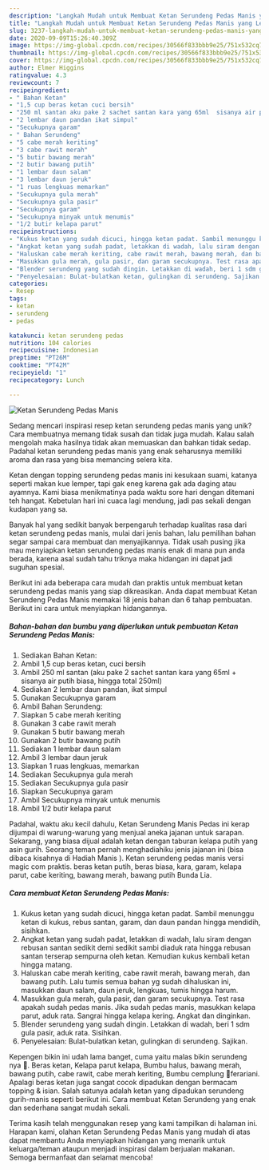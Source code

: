 ```yaml
---
description: "Langkah Mudah untuk Membuat Ketan Serundeng Pedas Manis yang Lezat"
title: "Langkah Mudah untuk Membuat Ketan Serundeng Pedas Manis yang Lezat"
slug: 3237-langkah-mudah-untuk-membuat-ketan-serundeng-pedas-manis-yang-lezat
date: 2020-09-09T15:26:40.309Z
image: https://img-global.cpcdn.com/recipes/30566f833bbb9e25/751x532cq70/ketan-serundeng-pedas-manis-foto-resep-utama.jpg
thumbnail: https://img-global.cpcdn.com/recipes/30566f833bbb9e25/751x532cq70/ketan-serundeng-pedas-manis-foto-resep-utama.jpg
cover: https://img-global.cpcdn.com/recipes/30566f833bbb9e25/751x532cq70/ketan-serundeng-pedas-manis-foto-resep-utama.jpg
author: Elmer Higgins
ratingvalue: 4.3
reviewcount: 7
recipeingredient:
- " Bahan Ketan"
- "1,5 cup beras ketan cuci bersih"
- "250 ml santan aku pake 2 sachet santan kara yang 65ml  sisanya air putih biasa hingga total 250ml"
- "2 lembar daun pandan ikat simpul"
- "Secukupnya garam"
- " Bahan Serundeng"
- "5 cabe merah keriting"
- "3 cabe rawit merah"
- "5 butir bawang merah"
- "2 butir bawang putih"
- "1 lembar daun salam"
- "3 lembar daun jeruk"
- "1 ruas lengkuas memarkan"
- "Secukupnya gula merah"
- "Secukupnya gula pasir"
- "Secukupnya garam"
- "Secukupnya minyak untuk menumis"
- "1/2 butir kelapa parut"
recipeinstructions:
- "Kukus ketan yang sudah dicuci, hingga ketan padat. Sambil menunggu ketan di kukus, rebus santan, garam, dan daun pandan hingga mendidih, sisihkan."
- "Angkat ketan yang sudah padat, letakkan di wadah, lalu siram dengan rebusan santan sedikit demi sedikit sambi diaduk rata hingga rebusan santan terserap sempurna oleh ketan. Kemudian kukus kembali ketan hingga matang."
- "Haluskan cabe merah keriting, cabe rawit merah, bawang merah, dan bawang putih. Lalu tumis semua bahan yg sudah dihaluskan ini, masukkan daun salam, daun jeruk, lengkuas, tumis hingga harum."
- "Masukkan gula merah, gula pasir, dan garam secukupnya. Test rasa apakah sudah pedas manis. Jika sudah pedas manis, masukkan kelapa parut, aduk rata. Sangrai hingga kelapa kering. Angkat dan dinginkan."
- "Blender serundeng yang sudah dingin. Letakkan di wadah, beri 1 sdm gula pasir, aduk rata. Sisihkan."
- "Penyelesaian: Bulat-bulatkan ketan, gulingkan di serundeng. Sajikan."
categories:
- Resep
tags:
- ketan
- serundeng
- pedas

katakunci: ketan serundeng pedas 
nutrition: 104 calories
recipecuisine: Indonesian
preptime: "PT26M"
cooktime: "PT42M"
recipeyield: "1"
recipecategory: Lunch

---
```



![Ketan Serundeng Pedas Manis](https://img-global.cpcdn.com/recipes/30566f833bbb9e25/751x532cq70/ketan-serundeng-pedas-manis-foto-resep-utama.jpg)

Sedang mencari inspirasi resep ketan serundeng pedas manis yang unik? Cara membuatnya memang tidak susah dan tidak juga mudah. Kalau salah mengolah maka hasilnya tidak akan memuaskan dan bahkan tidak sedap. Padahal ketan serundeng pedas manis yang enak seharusnya memiliki aroma dan rasa yang bisa memancing selera kita.

Ketan dengan topping serundeng pedas manis ini kesukaan suami, katanya seperti makan kue lemper, tapi gak eneg karena gak ada daging atau ayamnya. Kami biasa menikmatinya pada waktu sore hari dengan ditemani teh hangat. Kebetulan hari ini cuaca lagi mendung, jadi pas sekali dengan kudapan yang sa.

Banyak hal yang sedikit banyak berpengaruh terhadap kualitas rasa dari ketan serundeng pedas manis, mulai dari jenis bahan, lalu pemilihan bahan segar sampai cara membuat dan menyajikannya. Tidak usah pusing jika mau menyiapkan ketan serundeng pedas manis enak di mana pun anda berada, karena asal sudah tahu triknya maka hidangan ini dapat jadi suguhan spesial.


Berikut ini ada beberapa cara mudah dan praktis untuk membuat ketan serundeng pedas manis yang siap dikreasikan. Anda dapat membuat Ketan Serundeng Pedas Manis memakai 18 jenis bahan dan 6 tahap pembuatan. Berikut ini cara untuk menyiapkan hidangannya.

<!--inarticleads1-->

##### Bahan-bahan dan bumbu yang diperlukan untuk pembuatan Ketan Serundeng Pedas Manis:

1. Sediakan  Bahan Ketan:
1. Ambil 1,5 cup beras ketan, cuci bersih
1. Ambil 250 ml santan (aku pake 2 sachet santan kara yang 65ml + sisanya air putih biasa, hingga total 250ml)
1. Sediakan 2 lembar daun pandan, ikat simpul
1. Gunakan Secukupnya garam
1. Ambil  Bahan Serundeng:
1. Siapkan 5 cabe merah keriting
1. Gunakan 3 cabe rawit merah
1. Gunakan 5 butir bawang merah
1. Gunakan 2 butir bawang putih
1. Sediakan 1 lembar daun salam
1. Ambil 3 lembar daun jeruk
1. Siapkan 1 ruas lengkuas, memarkan
1. Sediakan Secukupnya gula merah
1. Sediakan Secukupnya gula pasir
1. Siapkan Secukupnya garam
1. Ambil Secukupnya minyak untuk menumis
1. Ambil 1/2 butir kelapa parut


Padahal, waktu aku kecil dahulu, Ketan Serundeng Manis Pedas ini kerap dijumpai di warung-warung yang menjual aneka jajanan untuk sarapan. Sekarang, yang biasa dijual adalah ketan dengan taburan kelapa putih yang asin gurih. Seorang teman pernah menghadiahiku jenis jajanan ini (bisa dibaca kisahnya di Hadiah Manis ). Ketan serundeng pedas manis versi magic com praktis. beras ketan putih, beras biasa, kara, garam, kelapa parut, cabe keriting, bawang merah, bawang putih Bunda Lia. 

<!--inarticleads2-->

##### Cara membuat Ketan Serundeng Pedas Manis:

1. Kukus ketan yang sudah dicuci, hingga ketan padat. Sambil menunggu ketan di kukus, rebus santan, garam, dan daun pandan hingga mendidih, sisihkan.
1. Angkat ketan yang sudah padat, letakkan di wadah, lalu siram dengan rebusan santan sedikit demi sedikit sambi diaduk rata hingga rebusan santan terserap sempurna oleh ketan. Kemudian kukus kembali ketan hingga matang.
1. Haluskan cabe merah keriting, cabe rawit merah, bawang merah, dan bawang putih. Lalu tumis semua bahan yg sudah dihaluskan ini, masukkan daun salam, daun jeruk, lengkuas, tumis hingga harum.
1. Masukkan gula merah, gula pasir, dan garam secukupnya. Test rasa apakah sudah pedas manis. Jika sudah pedas manis, masukkan kelapa parut, aduk rata. Sangrai hingga kelapa kering. Angkat dan dinginkan.
1. Blender serundeng yang sudah dingin. Letakkan di wadah, beri 1 sdm gula pasir, aduk rata. Sisihkan.
1. Penyelesaian: Bulat-bulatkan ketan, gulingkan di serundeng. Sajikan.


Kepengen bikin ini udah lama banget, cuma yaitu malas bikin serundeng nya 🤣. Beras ketan, Kelapa parut kelapa, Bumbu halus, bawang merah, bawang putih, cabe rawit, cabe merah keriting, Bumbu cemplung 🌷ferariani. Apalagi beras ketan juga sangat cocok dipadukan dengan bermacam topping &amp; isian. Salah satunya adalah ketan yang dipadukan serundeng gurih-manis seperti berikut ini. Cara membuat Ketan Serundeng yang enak dan sederhana sangat mudah sekali. 

Terima kasih telah menggunakan resep yang kami tampilkan di halaman ini. Harapan kami, olahan Ketan Serundeng Pedas Manis yang mudah di atas dapat membantu Anda menyiapkan hidangan yang menarik untuk keluarga/teman ataupun menjadi inspirasi dalam berjualan makanan. Semoga bermanfaat dan selamat mencoba!
